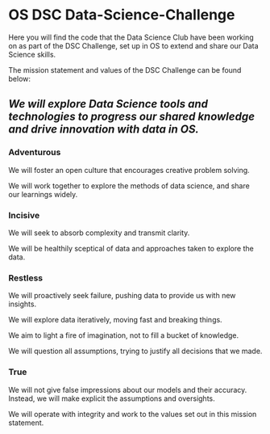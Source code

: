 # OS DSC Data-Science-Challenge

Here you will find the code that the Data Science Club have been working on as part of the DSC Challenge, set up in OS to extend and share our Data Science skills.

The mission statement and values of the DSC Challenge can be found below:

## *We will explore Data Science tools and technologies to progress our shared knowledge and drive innovation with data in OS.*

### Adventurous
We will foster an open culture that encourages creative problem solving.

We will work together to explore the methods of data science, and share our learnings widely.

### Incisive
We will seek to absorb complexity and transmit clarity.

We will be healthily sceptical of data and approaches taken to explore the data.

### Restless
We will proactively seek failure, pushing data to provide us with new insights.

We will explore data iteratively, moving fast and breaking things. 

We aim to light a fire of imagination, not to fill a bucket of knowledge.

We will question all assumptions, trying to justify all decisions that we made.

### True
We will not give false impressions about our models and their accuracy. Instead, we will make explicit the assumptions and oversights.

We will operate with integrity and work to the values set out in this mission statement.

